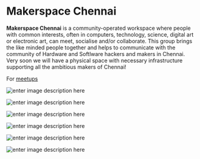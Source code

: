 Makerspace Chennai
===================


**Makerspace Chennai** is a community-operated workspace where people with common interests, often in computers, technology, science, digital art or electronic art, can meet, socialise and/or collaborate.
This group brings the like minded people together and helps to communicate with the community of Hardware and Softlware hackers and makers in Chennai. Very soon we will have a physical space with necessary infrastructure supporting all the ambitious makers of Chennai!

For [meetups](http://www.meetup.com/Makerspacech/)

![enter image description here](http://i.imgur.com/Zd9BQ2m.jpg)

![enter image description here](http://i.imgur.com/GEqzKkn.jpg)

![enter image description here](http://i.imgur.com/vXYQEuK.jpg)

![enter image description here](http://i.imgur.com/ATEWiJr.jpg)

![enter image description here](http://i.imgur.com/nEKm8Zh.jpg)

![enter image description here](http://i.imgur.com/zc3xvLG.png)






